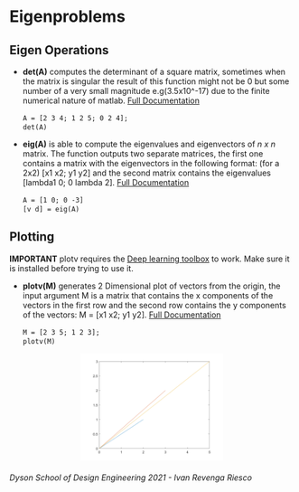 # Eigenproblems

## Eigen Operations

- **det(A)** computes the determinant of a square matrix, sometimes when the matrix is singular the result of this function might not be 0 but some number of a very small magnitude e.g(3.5x10^-17) due to the finite numerical nature of matlab. [Full Documentation](https://uk.mathworks.com/help/matlab/ref/det.html)
    ``` matlab:Code
    A = [2 3 4; 1 2 5; 0 2 4];
    det(A)
    ```

- **eig(A)** is able to compute the eigenvalues and eigenvectors of _n x n_ matrix. The function outputs two separate matrices, the first one contains a matrix with the eigenvectors in the following format: (for a 2x2) [x1 x2; y1 y2] and the second matrix contains the eigenvalues [lambda1 0; 0 lambda 2]. [Full Documentation](https://uk.mathworks.com/help/matlab/ref/eig.html)

    ```matlab:Code
    A = [1 0; 0 -3]
    [v d] = eig(A)
    ```


## Plotting
**IMPORTANT** plotv requires the [Deep learning toolbox](https://uk.mathworks.com/products/deep-learning.html) to work. Make sure it is installed before trying to use it.
- **plotv(M)** generates 2 Dimensional plot of vectors from the origin, the input argument M is a matrix that contains the x components of the vectors in the first row and the second row contains the y components of the vectors: M = [x1 x2; y1 y2]. [Full Documentation](https://uk.mathworks.com/help/deeplearning/ref/plotv.html)
    ```matlab:Code
    M = [2 3 5; 1 2 3];
    plotv(M)
    ``` 

<p align="center">
<img src = "images/plotv.png" width="50%" >
</p>


###### Dyson School of Design Engineering 2021 - Ivan Revenga Riesco